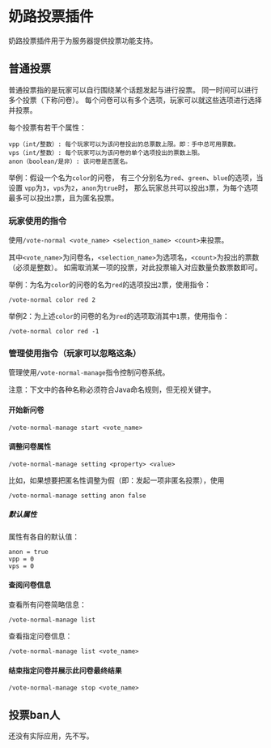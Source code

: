 # 奶路投票插件

奶路投票插件用于为服务器提供投票功能支持。

## 普通投票

普通投票指的是玩家可以自行围绕某个话题发起与进行投票。
同一时间可以进行多个投票（下称问卷）。
每个问卷可以有多个选项，玩家可以就这些选项进行选择并投票。

每个投票有若干个属性：

	vpp（int/整数）: 每个玩家可以为该问卷投出的总票数上限。即：手中总可用票数。
	vps（int/整数）: 每个玩家可以为该问卷的单个选项投出的票数上限。
	anon（boolean/是非）: 该问卷是否匿名。
	
举例：假设一个名为```color```的问卷，
有三个分别名为```red```、```green```、```blue```的选项，当设置
```vpp```为```3```，```vps```为```2```，```anon```为```true```时，
那么玩家总共可以投出```3```票，为每个选项最多可以投出```2```票，且为匿名投票。

### 玩家使用的指令

使用```/vote-normal <vote_name> <selection_name> <count>```来投票。

其中```<vote_name>```为问卷名，```<selection_name>```为选项名，```<count>```为投出的票数（必须是整数）。
如需取消某一项的投票，对此投票输入对应数量负数票数即可。

举例：为名为```color```的问卷的名为```red```的选项投出```2```票，使用指令：
```
/vote-normal color red 2
```

举例2：为上述```color```的问卷的名为```red```的选项取消其中```1```票，使用指令：
```
/vote-normal color red -1
```

### 管理使用指令（玩家可以忽略这条）

管理使用```/vote-normal-manage```指令控制问卷系统。

注意：下文中的各种名称必须符合Java命名规则，但无视关键字。

#### 开始新问卷
```
/vote-normal-manage start <vote_name>
```

#### 调整问卷属性
```
/vote-normal-manage setting <property> <value>
```

比如，如果想要把匿名性调整为假（即：发起一项非匿名投票），使用
```
/vote-normal-manage setting anon false
```

##### 默认属性

属性有各自的默认值：

	anon = true
	vpp = 0
	vps = 0

#### 查阅问卷信息

查看所有问卷简略信息：
```
/vote-normal-manage list
```

查看指定问卷信息：
```
/vote-normal-manage list <vote_name>
```

#### 结束指定问卷并展示此问卷最终结果

```
/vote-normal-manage stop <vote_name>
```
	
## 投票ban人

还没有实际应用，先不写。
